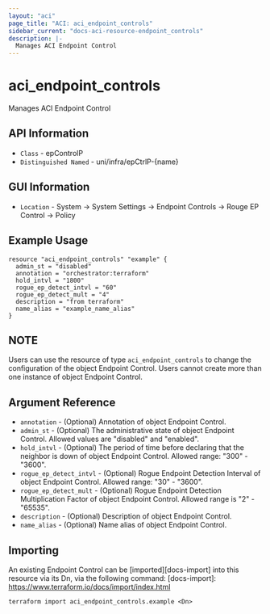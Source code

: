 ```yaml
---
layout: "aci"
page_title: "ACI: aci_endpoint_controls"
sidebar_current: "docs-aci-resource-endpoint_controls"
description: |-
  Manages ACI Endpoint Control 
---
```


# aci_endpoint_controls #
Manages ACI Endpoint Control 

## API Information ##
* `Class` - epControlP
* `Distinguished Named` - uni/infra/epCtrlP-{name}

## GUI Information ##
* `Location` - System -> System Settings -> Endpoint Controls -> Rouge EP Control -> Policy


## Example Usage ##
```hcl
resource "aci_endpoint_controls" "example" {
  admin_st = "disabled"
  annotation = "orchestrator:terraform"
  hold_intvl = "1800"
  rogue_ep_detect_intvl = "60"
  rogue_ep_detect_mult = "4"
  description = "from terraform"
  name_alias = "example_name_alias"
}
```

## NOTE ##
Users can use the resource of type `aci_endpoint_controls` to change the configuration of the object Endpoint Control. Users cannot create more than one instance of object Endpoint Control.

## Argument Reference ##
* `annotation` - (Optional) Annotation of object Endpoint Control.
* `admin_st` - (Optional) The administrative state of  object Endpoint Control. Allowed values are "disabled" and "enabled".
* `hold_intvl` - (Optional) The period of time before declaring that the neighbor is down of object Endpoint Control. Allowed range: "300" - "3600".
* `rogue_ep_detect_intvl` - (Optional) Rogue Endpoint Detection Interval of object Endpoint Control. Allowed range: "30" - "3600".
* `rogue_ep_detect_mult` - (Optional) Rogue Endpoint Detection Multiplication Factor of object Endpoint Control. Allowed range is "2" - "65535". 
* `description` - (Optional) Description of object Endpoint Control.
* `name_alias` - (Optional) Name alias of object Endpoint Control.



## Importing ##

An existing Endpoint Control can be [imported][docs-import] into this resource via its Dn, via the following command:
[docs-import]: https://www.terraform.io/docs/import/index.html


```
terraform import aci_endpoint_controls.example <Dn>
```